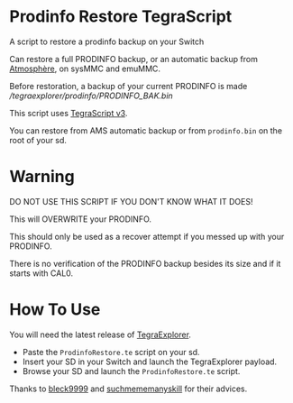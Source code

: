 # Prodinfo Restore TegraScript
A script to restore a prodinfo backup on your Switch

Can restore a full PRODINFO backup, or an automatic backup from [Atmosphère](https://github.com/Atmosphere-NX/Atmosphere), on sysMMC and emuMMC.

Before restoration, a backup of your current PRODINFO is made */tegraexplorer/prodinfo/PRODINFO_BAK.bin*

This script uses [TegraScript v3](https://github.com/suchmememanyskill/TegraScript).

You can restore from AMS automatic backup or from `prodinfo.bin` on the root of your sd.

# Warning

DO NOT USE THIS SCRIPT IF YOU DON'T KNOW WHAT IT DOES!

This will OVERWRITE your PRODINFO.

This should only be used as a recover attempt if you messed up with your PRODINFO.

There is no verification of the PRODINFO backup besides its size and if it starts with CAL0.

# How To Use

You will need the latest release of [TegraExplorer](https://github.com/suchmememanyskill/TegraExplorer/releases).

- Paste the `ProdinfoRestore.te` script on your sd.
- Insert your SD in your Switch and launch the TegraExplorer payload.
- Browse your SD and launch the `ProdinfoRestore.te` script.


Thanks to [bleck9999](https://github.com/bleck9999) and [suchmememanyskill](https://github.com/suchmememanyskill) for their advices.